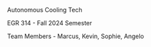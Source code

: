 Autonomous Cooling Tech

EGR 314 - Fall 2024 Semester

Team Members - Marcus, Kevin, Sophie, Angelo 
